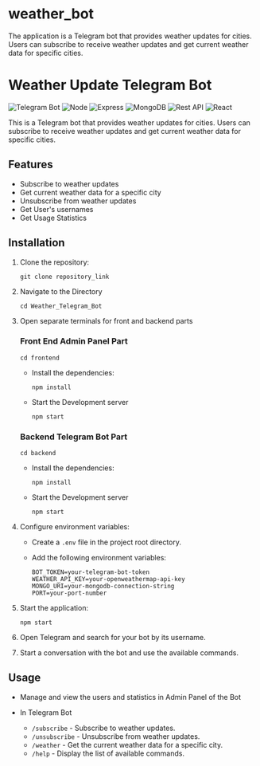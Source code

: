 # weather_bot

The application is a Telegram bot that provides weather updates for cities. Users can subscribe to receive weather updates and get current weather data for specific cities.


# Weather Update Telegram Bot

![Telegram Bot](https://badgen.net/static/Telegram/Bot/blue?icon=telegram)
![Node](https://img.shields.io/badge/Node.js-JS-green)
![Express](https://img.shields.io/badge/Express.js-JS-orange)
![MongoDB](https://img.shields.io/badge/MongoDB-DB-red)
![Rest API](https://img.shields.io/badge/REST-API-blueviolet)
![React](https://img.shields.io/badge/React-JS-pink)


This is a Telegram bot that provides weather updates for cities. Users can subscribe to receive weather updates and get current weather data for specific cities.

## Features

- Subscribe to weather updates
- Get current weather data for a specific city
- Unsubscribe from weather updates
- Get User's usernames
- Get Usage Statistics

## Installation

1. Clone the repository:

   ```shell
   git clone repository_link
   ```

2. Navigate to the Directory

   ```shell
   cd Weather_Telegram_Bot
   ```

3. Open separate terminals for front and backend parts

   ### Front End Admin Panel Part

      ```shell
      cd frontend
      ```
    - Install the dependencies:

      ```shell
      npm install
      ```

    - Start the Development server
  
      ```shell
      npm start
      ```

   ### Backend Telegram Bot Part

      ```shell
      cd backend
      ```
      
    - Install the dependencies:

      ```shell
      npm install
      ```

   - Start the Development server
  
      ```shell
      npm start
      ```

5. Configure environment variables:

   - Create a `.env` file in the project root directory.
   - Add the following environment variables:

     ```dotenv
     BOT_TOKEN=your-telegram-bot-token
     WEATHER_API_KEY=your-openweathermap-api-key
     MONGO_URI=your-mongodb-connection-string
     PORT=your-port-number
     ```

6. Start the application:

   ```shell
   npm start
   ```

7. Open Telegram and search for your bot by its username.
8. Start a conversation with the bot and use the available commands.

## Usage

- Manage and view the users and statistics in Admin Panel of the Bot

- In Telegram Bot
   - `/subscribe` - Subscribe to weather updates.
   - `/unsubscribe` - Unsubscribe from weather updates.
   - `/weather` - Get the current weather data for a specific city.
   - `/help` - Display the list of available commands.


